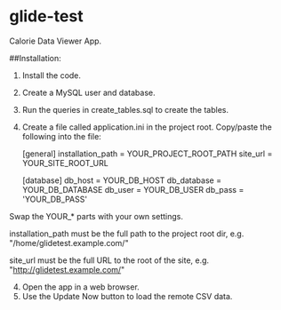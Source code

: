 # glide-test

Calorie Data Viewer App.

##Installation:

1. Install the code.
2. Create a MySQL user and database.
3. Run the queries in create_tables.sql to create the tables.
4. Create a file called application.ini in the project root. Copy/paste the following into the file:




    [general]
    installation_path = YOUR_PROJECT_ROOT_PATH
    site_url = YOUR_SITE_ROOT_URL
    
    [database]
    db_host = YOUR_DB_HOST
    db_database = YOUR_DB_DATABASE
    db_user = YOUR_DB_USER
    db_pass = 'YOUR_DB_PASS'




Swap the YOUR_* parts with your own settings.

installation_path must be the full path to the project root dir, e.g.
"/home/glidetest.example.com/"

site_url must be the full URL to the root of the site, e.g. "http://glidetest.example.com/"

4. Open the app in a web browser.
5. Use the Update Now button to load the remote CSV data.
